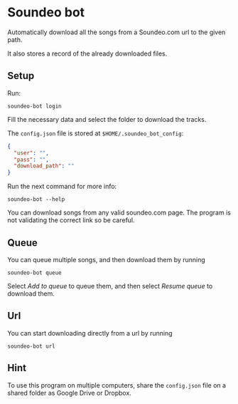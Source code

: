 # Soundeo bot

Automatically download all the songs from a Soundeo.com url to the given path.

It also stores a record of the already downloaded files.

## Setup

Run:

```
soundeo-bot login
```

Fill the necessary data and select the folder to download the tracks. 

The `config.json` file is stored at `$HOME/.soundeo_bot_config`: 

```json
{
  "user": "",
  "pass": "",
  "download_path": ""
}
```

Run the next command for more info:

```shell
soundeo-bot --help
```

You can download songs from any valid soundeo.com page. The program is not validating the correct link so be careful.

## Queue

You can queue multiple songs, and then download them by running

```shell
soundeo-bot queue
```

Select _Add to queue_ to queue them, and then select _Resume queue_ to download them. 

## Url

You can start downloading directly from a url by running

```shell
soundeo-bot url
```

## Hint

To use this program on multiple computers, share the `config.json` file on a shared folder as Google Drive or Dropbox.


